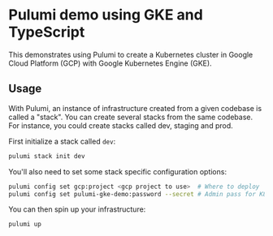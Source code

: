 # Pulumi demo using GKE and TypeScript

This demonstrates using Pulumi to create a Kubernetes cluster in Google Cloud
Platform (GCP) with Google Kubernetes Engine (GKE).

## Usage

With Pulumi, an instance of infrastructure created from a given codebase is
called a "stack". You can create several stacks from the same codebase. For
instance, you could create stacks called dev, staging and prod.

First initialize a stack called `dev`:

```bash
pulumi stack init dev
```

You'll also need to set some stack specific configuration options:

```bash
pulumi config set gcp:project <gcp project to use>  # Where to deploy
pulumi config set pulumi-gke-demo:password --secret # Admin pass for K8s
```

You can then spin up your infrastructure:

```bash
pulumi up
```
